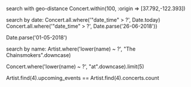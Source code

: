 
<!-- finalize concerts ajax -->
<!-- build artists model & controller -->
<!-- build concerts model & controller
test seeding to actual db
start playing with search -->


search with geo-distance
Concert.within(100, :origin => [37.792,-122.393])

search by date:
Concert.all.where('"date_time" > ?', Date.today)
Concert.all.where('"date_time" > ?', Date.parse('26-06-2018'))

Date.parse('01-05-2018')

search by name:
Artist.where('lower(name) ~ ?', "The Chainsmokers".downcase)

Concert.where('lower(name) ~ ?', "at".downcase).limit(5)


Artist.find(4).upcoming_events == Artist.find(4).concerts.count
